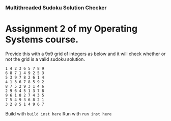 ### Multithreaded Sudoku Solution Checker
Assignment 2 of my Operating Systems course.
===

Provide this with a 9x9 grid of integers as below and it will check whether or not the grid is a valid sudoku solution.
```
1 4 2 3 6 5 7 8 9
6 8 7 1 4 9 2 5 3
5 3 9 7 8 2 6 1 4
4 1 3 6 7 8 5 9 2
8 7 5 2 9 3 1 4 6
2 9 6 4 5 1 3 7 8
9 6 1 8 2 7 4 3 5
7 5 4 9 3 6 8 2 1
3 2 8 5 1 4 9 6 7
```
Build with
`build inst here`
Run with
`run inst here`
